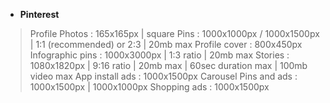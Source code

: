 - **Pinterest**
>Profile Photos : 165x165px | square
>Pins : 1000x1000px / 1000x1500px | 1:1 (recommended) or 2:3 | 20mb max
>Profile cover : 800x450px
>Infographic pins : 1000x3000px | 1:3 ratio | 20mb max
>Stories : 1080x1820px | 9:16 ratio | 20mb max | 60sec duration max | 100mb video max
>App install ads : 1000x1500px
>Carousel Pins and ads : 1000x1500px | 1000x1000px
>Shopping ads : 1000x1500px
